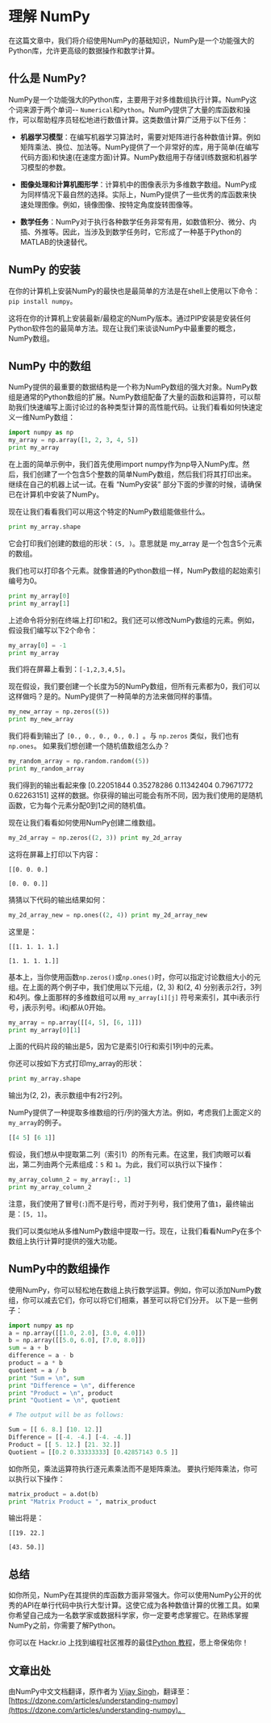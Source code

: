 # 理解 NumPy

在这篇文章中，我们将介绍使用NumPy的基础知识，NumPy是一个功能强大的Python库，允许更高级的数据操作和数学计算。

## 什么是 NumPy?

NumPy是一个功能强大的Python库，主要用于对多维数组执行计算。NumPy这个词来源于两个单词-- ``Numerical``和``Python``。NumPy提供了大量的库函数和操作，可以帮助程序员轻松地进行数值计算。这类数值计算广泛用于以下任务：

- **机器学习模型**：在编写机器学习算法时，需要对矩阵进行各种数值计算。例如矩阵乘法、换位、加法等。NumPy提供了一个非常好的库，用于简单(在编写代码方面)和快速(在速度方面)计算。NumPy数组用于存储训练数据和机器学习模型的参数。

- **图像处理和计算机图形学**：计算机中的图像表示为多维数字数组。NumPy成为同样情况下最自然的选择。实际上，NumPy提供了一些优秀的库函数来快速处理图像。例如，镜像图像、按特定角度旋转图像等。

- **数学任务**：NumPy对于执行各种数学任务非常有用，如数值积分、微分、内插、外推等。因此，当涉及到数学任务时，它形成了一种基于Python的MATLAB的快速替代。

## NumPy 的安装

在你的计算机上安装NumPy的最快也是最简单的方法是在shell上使用以下命令：``pip install numpy``。

这将在你的计算机上安装最新/最稳定的NumPy版本。通过PIP安装是安装任何Python软件包的最简单方法。现在让我们来谈谈NumPy中最重要的概念，NumPy数组。

## NumPy 中的数组

NumPy提供的最重要的数据结构是一个称为NumPy数组的强大对象。NumPy数组是通常的Python数组的扩展。NumPy数组配备了大量的函数和运算符，可以帮助我们快速编写上面讨论过的各种类型计算的高性能代码。让我们看看如何快速定义一维NumPy数组：

```python
import numpy as np 
my_array = np.array([1, 2, 3, 4, 5]) 
print my_array
```

在上面的简单示例中，我们首先使用import numpy作为np导入NumPy库。然后，我们创建了一个包含5个整数的简单NumPy数组，然后我们将其打印出来。继续在自己的机器上试一试。在看 “NumPy安装” 部分下面的步骤的时候，请确保已在计算机中安装了NumPy。

现在让我们看看我们可以用这个特定的NumPy数组能做些什么。

```python
print my_array.shape
```

它会打印我们创建的数组的形状：``(5, )``。意思就是 my_array 是一个包含5个元素的数组。

我们也可以打印各个元素。就像普通的Python数组一样，NumPy数组的起始索引编号为0。

```python
print my_array[0]
print my_array[1]
```

上述命令将分别在终端上打印1和2。我们还可以修改NumPy数组的元素。例如，假设我们编写以下2个命令：

```python
my_array[0] = -1
print my_array
```

我们将在屏幕上看到：``[-1,2,3,4,5]``。

现在假设，我们要创建一个长度为5的NumPy数组，但所有元素都为0，我们可以这样做吗？是的。NumPy提供了一种简单的方法来做同样的事情。

```python
my_new_array = np.zeros((5)) 
print my_new_array
```

我们将看到输出了 ``[0., 0., 0., 0., 0.] ``。与 ``np.zeros`` 类似，我们也有 ``np.ones``。 如果我们想创建一个随机值数组怎么办？

```python
my_random_array = np.random.random((5))
print my_random_array
```

我们得到的输出看起来像 [0.22051844 0.35278286 0.11342404 0.79671772 0.62263151] 这样的数据。你获得的输出可能会有所不同，因为我们使用的是随机函数，它为每个元素分配0到1之间的随机值。

现在让我们看看如何使用NumPy创建二维数组。

```python
my_2d_array = np.zeros((2, 3)) print my_2d_array
```

这将在屏幕上打印以下内容：

```
[[0. 0. 0.]

[0. 0. 0.]]
```

猜猜以下代码的输出结果如何：

```python
my_2d_array_new = np.ones((2, 4)) print my_2d_array_new
```

这里是：

```
[[1. 1. 1. 1.]

[1. 1. 1. 1.]]
```

基本上，当你使用函数``np.zeros()``或``np.ones()``时，你可以指定讨论数组大小的元组。在上面的两个例子中，我们使用以下元组，(2, 3) 和(2, 4) 分别表示2行，3列和4列。像上面那样的多维数组可以用 ``my_array[i][j]`` 符号来索引，其中i表示行号，j表示列号。i和j都从0开始。

```python
my_array = np.array([[4, 5], [6, 1]])
print my_array[0][1]
```

上面的代码片段的输出是5，因为它是索引0行和索引1列中的元素。

你还可以按如下方式打印my_array的形状：

```python
print my_array.shape
```

输出为(2, 2)，表示数组中有2行2列。

NumPy提供了一种提取多维数组的行/列的强大方法。例如，考虑我们上面定义的``my_array``的例子。

```python
[[4 5] [6 1]]
```

假设，我们想从中提取第二列（索引1）的所有元素。在这里，我们肉眼可以看出，第二列由两个元素组成：``5`` 和 ``1``。为此，我们可以执行以下操作：

```python
my_array_column_2 = my_array[:, 1] 
print my_array_column_2
```

注意，我们使用了冒号(``:``)而不是行号，而对于列号，我们使用了值``1``，最终输出是：``[5, 1]``。

我们可以类似地从多维NumPy数组中提取一行。现在，让我们看看NumPy在多个数组上执行计算时提供的强大功能。

## NumPy中的数组操作

使用NumPy，你可以轻松地在数组上执行数学运算。例如，你可以添加NumPy数组，你可以减去它们，你可以将它们相乘，甚至可以将它们分开。 以下是一些例子：

```python
import numpy as np 
a = np.array([[1.0, 2.0], [3.0, 4.0]]) 
b = np.array([[5.0, 6.0], [7.0, 8.0]]) 
sum = a + b 
difference = a - b 
product = a * b 
quotient = a / b 
print "Sum = \n", sum 
print "Difference = \n", difference 
print "Product = \n", product 
print "Quotient = \n", quotient 

# The output will be as follows: 

Sum = [[ 6. 8.] [10. 12.]]
Difference = [[-4. -4.] [-4. -4.]]
Product = [[ 5. 12.] [21. 32.]]
Quotient = [[0.2 0.33333333] [0.42857143 0.5 ]]
```

如你所见，乘法运算符执行逐元素乘法而不是矩阵乘法。 要执行矩阵乘法，你可以执行以下操作：

```python
matrix_product = a.dot(b) 
print "Matrix Product = ", matrix_product
```

输出将是：

```
[[19. 22.]

[43. 50.]]
```

## 总结

如你所见，NumPy在其提供的库函数方面非常强大。你可以使用NumPy公开的优秀的API在单行代码中执行大型计算。这使它成为各种数值计算的优雅工具。如果你希望自己成为一名数学家或数据科学家，你一定要考虑掌握它。在熟练掌握NumPy之前，你需要了解Python。

你可以在 Hackr.io 上找到编程社区推荐的最佳[Python 教程](https://hackr.io/tutorials/learn-python)，愿上帝保佑你！

## 文章出处

由NumPy中文文档翻译，原作者为 [Vijay Singh](https://dzone.com/users/3404598/vijayhackr.html)，翻译至：[https://dzone.com/articles/understanding-numpy](https://dzone.com/articles/understanding-numpy)。